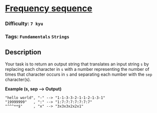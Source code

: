 # [Frequency sequence](https://www.codewars.com/kata/585a033e3a36cdc50a00011c)

### Difficulty: `7 kyu`

### Tags: `Fundamentals` `Strings`

## Description

Your task is to return an output string that translates an input string `s` by replacing each character in `s` with a number representing the number of times that character occurs in `s` and separating each number with the `sep` character(s).

**Example (s, sep --> Output)**

```
"hello world", "-" --> "1-1-3-3-2-1-1-2-1-3-1"
"19999999"   , ":" --> "1:7:7:7:7:7:7:7"
"^^^**$"     , "x" --> "3x3x3x2x2x1"
```
